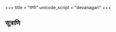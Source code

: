+++
title = "वर्णाः"
unicode_script = "devanagari"
+++

## सूत्राणि
<div class="spreadsheet" src="../varNa-saMjJNAH.json5"></div>
